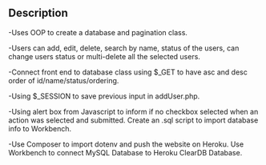 ## Description

-Uses OOP to create a database and pagination class. 

-Users can add, edit, delete, search by name, status of the users, can change users status or multi-delete all the selected users. 

-Connect front end to database class using $_GET to have asc and desc order of id/name/status/ordering. 

-Using $_SESSION to save previous input in addUser.php. 

-Using alert box from Javascript to inform if no checkbox selected when an action was selected and submitted. Create an .sql script to import database info to Workbench.

-Use Composer to import dotenv and push the website on Heroku. Use Workbench to connect MySQL Database to Heroku ClearDB Database.